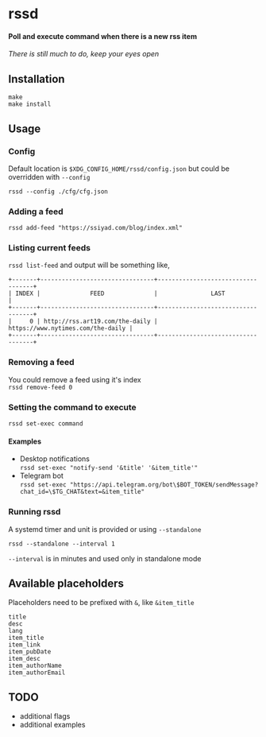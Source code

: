 # rssd
#### Poll and execute command when there is a new rss item  
*There is still much to do, keep your eyes open*

## Installation
```
make
make install
```

## Usage
### Config
Default location is `$XDG_CONFIG_HOME/rssd/config.json` but could be overridden with `--config`
```
rssd --config ./cfg/cfg.json
```

### Adding a feed
`rssd add-feed "https://ssiyad.com/blog/index.xml"`

### Listing current feeds
`rssd list-feed`
and output will be something like,
```
+-------+--------------------------------+-----------------------------------+
| INDEX |              FEED              |               LAST                |
+-------+--------------------------------+-----------------------------------+
|     0 | http://rss.art19.com/the-daily | https://www.nytimes.com/the-daily |
+-------+--------------------------------+-----------------------------------+
```

### Removing a feed
You could remove a feed using it's index  
`rssd remove-feed 0`

### Setting the command to execute
`rssd set-exec command`

#### Examples
- Desktop notifications  
`rssd set-exec "notify-send '&title' '&item_title'"`
- Telegram bot  
`rssd set-exec "https://api.telegram.org/bot\$BOT_TOKEN/sendMessage?chat_id=\$TG_CHAT&text=&item_title"`

### Running rssd
A systemd timer and unit is provided or using `--standalone`
```
rssd --standalone --interval 1
```
`--interval` is in minutes and used only in standalone mode

## Available placeholders
Placeholders need to be prefixed with `&`, like `&item_title`
```
title
desc
lang
item_title
item_link
item_pubDate
item_desc
item_authorName
item_authorEmail
```

## TODO
- additional flags
- additional examples